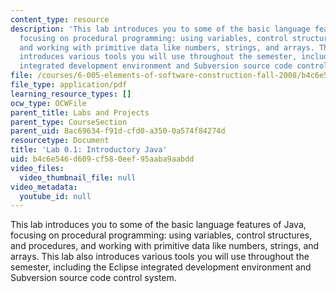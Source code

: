 ```yaml
---
content_type: resource
description: 'This lab introduces you to some of the basic language features of Java,
  focusing on procedural programming: using variables, control structures, and procedures,
  and working with primitive data like numbers, strings, and arrays. This lab also
  introduces various tools you will use throughout the semester, including the Eclipse
  integrated development environment and Subversion source code control system.'
file: /courses/6-005-elements-of-software-construction-fall-2008/b4c6e546d609cf580eef95aaba9aabdd_MIT6_005f08_lab01.pdf
file_type: application/pdf
learning_resource_types: []
ocw_type: OCWFile
parent_title: Labs and Projects
parent_type: CourseSection
parent_uid: 8ac69634-f91d-cfd0-a350-0a574f84274d
resourcetype: Document
title: 'Lab 0.1: Introductory Java'
uid: b4c6e546-d609-cf58-0eef-95aaba9aabdd
video_files:
  video_thumbnail_file: null
video_metadata:
  youtube_id: null
---
```

This lab introduces you to some of the basic language features of Java, focusing on procedural programming: using variables, control structures, and procedures, and working with primitive data like numbers, strings, and arrays. This lab also introduces various tools you will use throughout the semester, including the Eclipse integrated development environment and Subversion source code control system.

